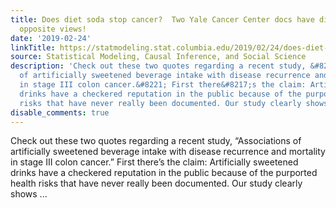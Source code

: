 ```yaml
---
title: Does diet soda stop cancer?  Two Yale Cancer Center docs have diametrically
  opposite views!
date: '2019-02-24'
linkTitle: https://statmodeling.stat.columbia.edu/2019/02/24/does-diet-soda-stop-cancer-two-yale-cancer-center-docs-have-diametrically-opposite-views/
source: Statistical Modeling, Causal Inference, and Social Science
description: 'Check out these two quotes regarding a recent study, &#8220;Associations
  of artificially sweetened beverage intake with disease recurrence and mortality
  in stage III colon cancer.&#8221; First there&#8217;s the claim: Artificially sweetened
  drinks have a checkered reputation in the public because of the purported health
  risks that have never really been documented. Our study clearly shows ...'
disable_comments: true
---
```

Check out these two quotes regarding a recent study, &#8220;Associations of artificially sweetened beverage intake with disease recurrence and mortality in stage III colon cancer.&#8221; First there&#8217;s the claim: Artificially sweetened drinks have a checkered reputation in the public because of the purported health risks that have never really been documented. Our study clearly shows ...